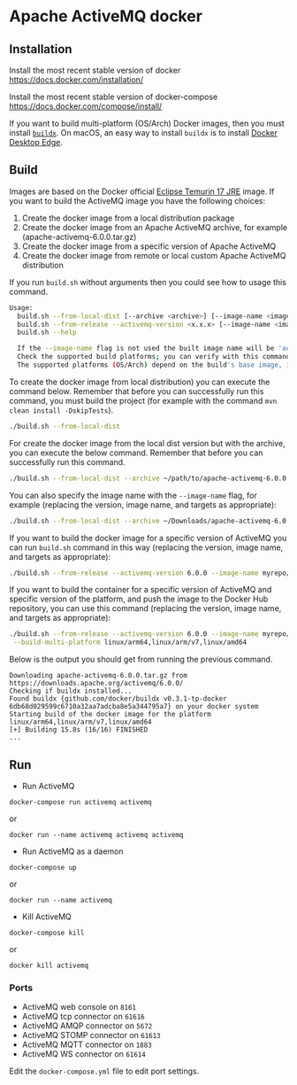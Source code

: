 <!--
    Licensed to the Apache Software Foundation (ASF) under one
    or more contributor license agreements.  See the NOTICE file
    distributed with this work for additional information
    regarding copyright ownership.  The ASF licenses this file
    to you under the Apache License, Version 2.0 (the
    "License"); you may not use this file except in compliance
    with the License.  You may obtain a copy of the License at

      http://www.apache.org/licenses/LICENSE-2.0

    Unless required by applicable law or agreed to in writing,
    software distributed under the License is distributed on an
    "AS IS" BASIS, WITHOUT WARRANTIES OR CONDITIONS OF ANY
    KIND, either express or implied.  See the License for the
    specific language governing permissions and limitations
    under the License.
-->
# Apache ActiveMQ docker

## Installation

Install the most recent stable version of docker
https://docs.docker.com/installation/

Install the most recent stable version of docker-compose
https://docs.docker.com/compose/install/

If you want to build multi-platform (OS/Arch) Docker images, then you must install
[`buildx`](https://docs.docker.com/buildx/working-with-buildx/).
On macOS, an easy way to install `buildx` is to install [Docker Desktop Edge](https://docs.docker.com/docker-for-mac/edge-release-notes/).

## Build

Images are based on the Docker official [Eclipse Temurin 17 JRE](https://hub.docker.com/_/eclipse-temurin/tags?page=1&name=17-jre) image. If you want to
build the ActiveMQ image you have the following choices:

1. Create the docker image from a local distribution package
2. Create the docker image from an Apache ActiveMQ archive, for example (apache-activemq-6.0.0.tar.gz)
3. Create the docker image from a specific version of Apache ActiveMQ
4. Create the docker image from remote or local custom Apache ActiveMQ distribution

If you run `build.sh` without arguments then you could see how to usage this command.

```bash
Usage:
  build.sh --from-local-dist [--archive <archive>] [--image-name <image>] [--build-multi-platform <comma-separated platforms>]
  build.sh --from-release --activemq-version <x.x.x> [--image-name <image>] [--build-multi-platform <comma-separated platforms>]
  build.sh --help

  If the --image-name flag is not used the built image name will be 'activemq'.
  Check the supported build platforms; you can verify with this command: docker buildx ls
  The supported platforms (OS/Arch) depend on the build's base image, in this case [eclipse-temurin:17-jre](https://hub.docker.com/_/eclipse-temurin).
```

To create the docker image from local distribution) you can execute the command
below. Remember that before you can successfully run this command, you must build
the project (for example with the command `mvn clean install -DskipTests`).

```bash
./build.sh --from-local-dist
```

For create the docker image from the local dist version but with the archive,
you can execute the below command. Remember that before you can successfully run
this command.

```bash
./build.sh --from-local-dist --archive ~/path/to/apache-activemq-6.0.0.tar.gz
```

You can also specify the image name with the `--image-name` flag, for example
(replacing the version, image name, and targets as appropriate):

```bash
./build.sh --from-local-dist --archive ~/Downloads/apache-activemq-6.0.0.tar.gz --image-name myrepo/myamq:x.x.x
```

If you want to build the docker image for a specific version of ActiveMQ
you can run `build.sh` command in this way (replacing the version, image name,
and targets as appropriate):

```bash
./build.sh --from-release --activemq-version 6.0.0 --image-name myrepo/myamq:x.x.x
```

If you want to build the container for a specific version of ActiveMQ and
specific version of the platform, and push the image to the Docker Hub repository,
you can use this command (replacing the version, image name, and targets as appropriate):

```bash
./build.sh --from-release --activemq-version 6.0.0 --image-name myrepo/myamq:x.x.x \
 --build-multi-platform linux/arm64,linux/arm/v7,linux/amd64
```

Below is the output you should get from running the previous command.

```
Downloading apache-activemq-6.0.0.tar.gz from https://downloads.apache.org/activemq/6.0.0/
Checking if buildx installed...
Found buildx {github.com/docker/buildx v0.3.1-tp-docker 6db68d029599c6710a32aa7adcba8e5a344795a7} on your docker system
Starting build of the docker image for the platform linux/arm64,linux/arm/v7,linux/amd64
[+] Building 15.8s (16/16) FINISHED
...
```

## Run

* Run ActiveMQ

```
docker-compose run activemq activemq
```

or

```
docker run --name activemq activemq activemq
```

* Run ActiveMQ as a daemon

```
docker-compose up
```

or

```
docker run --name activemq
```

* Kill ActiveMQ

```
docker-compose kill
```

or

```
docker kill activemq
```

### Ports

* ActiveMQ web console on `8161`
* ActiveMQ tcp connector on `61616`
* ActiveMQ AMQP connector on `5672`
* ActiveMQ STOMP connector on `61613`
* ActiveMQ MQTT connector on `1883`
* ActiveMQ WS connector on `61614`

Edit the `docker-compose.yml` file to edit port settings.
